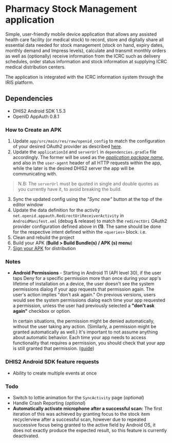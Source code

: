 # Pharmacy Stock Management application

Simple, user-friendly mobile device application that allows any assisted health care facility 
(or medical stock) to record, store and digitally share all essential data needed for stock management 
(stock on hand, expiry dates, monthly demand and Impress levels), calculate and transmit monthly 
orders as well as (optionally) receive information from the ICRC such as delivery schedules, 
order status information and stock information at supplying ICRC medical distribution centers. 

The application is integrated with the ICRC information system through the IRIS platform.


## Dependencies

- DHIS2 Android SDK 1.5.3
- OpenID AppAuth 0.8.1


### How to Create an APK

1. Update `app/src/main/res/raw/openid_config` to match the configuration of your desired 
  OAuth2 provider as described [here](https://github.com/dhis2/dhis2-android-capture-app/wiki/Modifying-the-APK#configure-openid--oauth). 
2. Update the `applicationId` and `serverUrl` in `dependencies.gradle` file accordingly. The former
  will be used as the [_application package name_](https://github.com/dhis2/dhis2-android-capture-app/wiki/Modifying-the-APK#change-package-name), 
  and also in the `user-agent` header of all HTTP requests within the app, while the later is the
  desired DHIS2 server the app will be communicating with.
  
  > N.B: The `serverUrl` must be quoted in single and double quotes as you currently have it, to
  avoid breaking the build.
3. Sync the updated config using the _"Sync now"_ button at the top of the editor window
4. Update the data definition for the activity `net.openid.appauth.RedirectUriReceiverActivity` in 
   `AndroidManifest.xml` (debug & release) to match the `redirectUri` OAuth2 provider configuration defined above 
   in **(1)**. 
   The same should be done for the respective intent defined within the `<queries>` block. i.e.
5. Clean and rebuild the project
6. Build your APK (**Build > Build Bundle(s) / APK (s) menu**)
7. [Sign your APK](https://github.com/dhis2/dhis2-android-capture-app/wiki/Modifying-the-APK#how-to-generate-a-keystore-and-sign-the-apk) for distribution
   


### Notes

- **Android Permissions** - Starting in Android 11 (API level 30), if the user taps Deny for a
specific permission more than once during your app's lifetime of installation on a device,
the user doesn't see the system permissions dialog if your app requests that permission again.
The user's action implies "don't ask again." On previous versions, users would see the system
permissions dialog each time your app requested a permission, unless the user had previously
selected a __"don't ask again"__ checkbox or option. 

  In certain situations, the permission might be denied automatically, without the user taking 
  any action. (Similarly, a permission might be granted automatically as well.) It's important to 
  not assume anything about automatic behavior. Each time your app needs to access functionality 
  that requires a permission, you should check that your app is still granted that permission. 
  ([guide](https://developer.android.com/training/permissions/requesting))


### DHIS2 Android SDK feature requests

- Ability to create multiple events at once


### Todo

- Switch to lottie animation for the `SyncActivity` page (_optional_)
- Handle Crash Reporting (_optional_)
- **Automatically activate microphone after a successful scan:** The first iteration of this was 
  achieved by granting focus to the stock item recyclerview after a successful scan, however 
  due to repeated successive focus being granted to the active field by Android OS, it does not 
  exactly produce the expected result, so this feature is currently deactivated.
